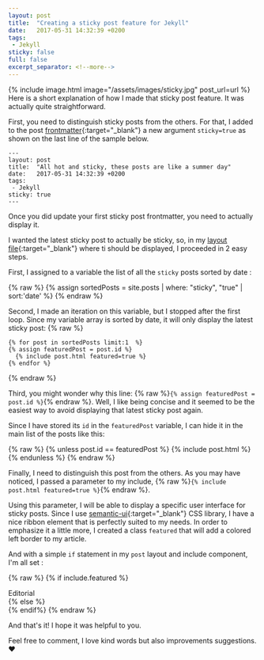 ```yaml
---
layout: post
title:  "Creating a sticky post feature for Jekyll"
date:   2017-05-31 14:32:39 +0200
tags:
 - Jekyll
sticky: false
full: false
excerpt_separator: <!--more-->
---
```

{% include image.html image="/assets/images/sticky.jpg" post_url=url %}
Here is a short explanation of how I made that sticky post feature. It was actually quite straightforward.

First, you need to distinguish sticky posts from the others. For that, I added to the post [frontmatter](https://jekyllrb.com/docs/frontmatter/){:target="_blank"} a new argument `sticky=true` as shown on the last line of the sample below.
<!--more-->

    ---
    layout: post
    title:  "All hot and sticky, these posts are like a summer day"
    date:   2017-05-31 14:32:39 +0200
    tags:
     - Jekyll
    sticky: true
    ---

Once you did update your first sticky post frontmatter, you need to actually display it.

I wanted the latest sticky post to actually be sticky, so, in my [layout file](https://github.com/Neatastic/neatastic.github.io/blob/master/index.html){:target="_blank"} where ti should be displayed, I proceeded in 2 easy steps.

First, I assigned to a variable the list of all the `sticky` posts sorted by date :

{% raw  %}
    {% assign sortedPosts = site.posts | where: "sticky", "true" | sort:'date' %}
{% endraw %}

Second, I made an iteration on this variable, but I stopped after the first loop. Since my variable array is sorted by date, it will only display the latest sticky post:
{% raw  %}

    {% for post in sortedPosts limit:1  %}
    {% assign featuredPost = post.id %}
      {% include post.html featured=true %}
    {% endfor %}
{% endraw %}

Third, you might wonder why this line: {% raw  %}`{% assign featuredPost = post.id %}`{% endraw %}. Well, I like being concise and it seemed to be the easiest way to avoid displaying that latest sticky post again.

Since I have stored its `id` in the `featuredPost` variable, I can hide it in the main list of the posts like this:

{% raw  %}
    {% unless post.id == featuredPost %}
    {% include post.html %}
    {% endunless %}
{% endraw %}

Finally, I need to distinguish this post from the others. As you may have noticed, I passed a parameter to my include, {% raw  %}`{% include post.html featured=true %}`{% endraw %}.

Using this parameter, I will be able to display a specific user interface for sticky posts. Since I use [semantic-ui](https://semantic-ui.com/){:target="_blank"} CSS library, I have a nice ribbon element that is perfectly suited to my needs. In order to emphasize it a little more, I created a class `featured` that will add a colored left border to my article.

And with a simple `if` statement in my `post` layout and include component, I'm all set :

{% raw  %}
    {% if include.featured %}
    <article class="ui segment featured">
    <div class="ui featured right ribbon label">Editorial</div>
    {% else %}
    <article class="ui segment">
    {% endif%}
{% endraw %}


And that's it! I hope it was helpful to you.

Feel free to comment, I love kind words but also improvements suggestions. :heart:
